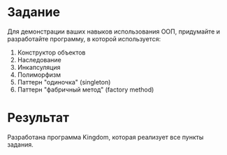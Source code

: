 # Задание

Для демонстрации ваших навыков использования ООП, придумайте и разработайте программу, в которой
используется:
1. Конструктор объектов
2. Наследование
3. Инкапсуляция
4. Полиморфизм
5. Паттерн "одиночка" (singleton)
6. Паттерн "фабричный метод" (factory method)

# Результат

Разработана программа Kingdom,
которая реализует все пункты задания.
